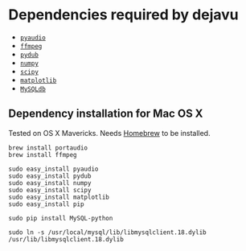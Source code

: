 # Dependencies required by dejavu

* [`pyaudio`](http://people.csail.mit.edu/hubert/pyaudio/)
* [`ffmpeg`](https://github.com/FFmpeg/FFmpeg)
* [`pydub`](http://pydub.com/)
* [`numpy`](http://www.numpy.org/)
* [`scipy`](http://www.scipy.org/)
* [`matplotlib`](http://matplotlib.org/)
* [`MySQLdb`](http://mysql-python.sourceforge.net/MySQLdb.html)

## Dependency installation for Mac OS X

Tested on OS X Mavericks. Needs [Homebrew](http://brew.sh) to be installed.

```
brew install portaudio
brew install ffmpeg

sudo easy_install pyaudio
sudo easy_install pydub
sudo easy_install numpy
sudo easy_install scipy
sudo easy_install matplotlib
sudo easy_install pip

sudo pip install MySQL-python

sudo ln -s /usr/local/mysql/lib/libmysqlclient.18.dylib /usr/lib/libmysqlclient.18.dylib
```
